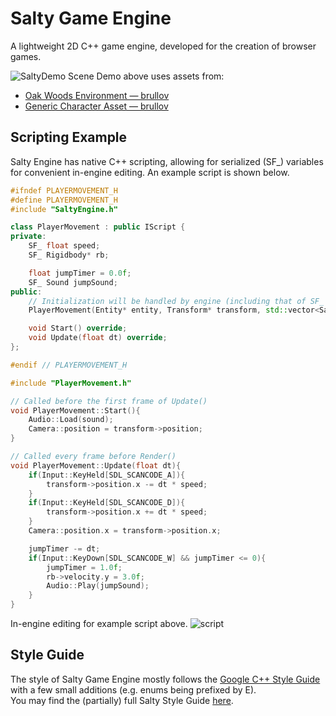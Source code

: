 # Salty Game Engine

A lightweight 2D C++ game engine, developed for the creation of browser games. 

![SaltyDemo](https://github.com/user-attachments/assets/7f4ab5ce-6c41-4686-9f6c-7091fae3f139)
Scene Demo above uses assets from:
- [Oak Woods Environment — brullov](https://brullov.itch.io/oak-woods)
- [Generic Character Asset — brullov](https://brullov.itch.io/generic-char-asset)

## Scripting Example
Salty Engine has native C++ scripting, allowing for serialized (SF_) variables for convenient in-engine editing. An example script is shown below.
```cpp
#ifndef PLAYERMOVEMENT_H
#define PLAYERMOVEMENT_H
#include "SaltyEngine.h"

class PlayerMovement : public IScript {
private: 
    SF_ float speed;
    SF_ Rigidbody* rb;

    float jumpTimer = 0.0f; 
    SF_ Sound jumpSound;
public:
    // Initialization will be handled by engine (including that of SF_ variables)
    PlayerMovement(Entity* entity, Transform* transform, std::vector<SaltyType>& serializedVars);

    void Start() override;
    void Update(float dt) override;
};

#endif // PLAYERMOVEMENT_H
```
```cpp
#include "PlayerMovement.h"

// Called before the first frame of Update()
void PlayerMovement::Start(){
    Audio::Load(sound);
    Camera::position = transform->position;
}

// Called every frame before Render() 
void PlayerMovement::Update(float dt){
    if(Input::KeyHeld[SDL_SCANCODE_A]){
        transform->position.x -= dt * speed;
    }
    if(Input::KeyHeld[SDL_SCANCODE_D]){
        transform->position.x += dt * speed;
    }
    Camera::position.x = transform->position.x;

    jumpTimer -= dt;
    if(Input::KeyDown[SDL_SCANCODE_W] && jumpTimer <= 0){
        jumpTimer = 1.0f;
        rb->velocity.y = 3.0f;
        Audio::Play(jumpSound);
    }
}
```
In-engine editing for example script above.
![script](https://github.com/user-attachments/assets/18ab0ec8-afa2-4ec6-b83a-809ec215beb1)

## Style Guide
The style of Salty Game Engine mostly follows the [Google C++ Style Guide](https://google.github.io/styleguide/cppguide.html) with a few small additions (e.g. enums being prefixed by E). \
You may find the (partially) full Salty Style Guide [here](STYLE.md).

